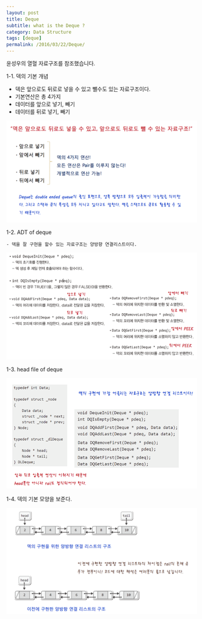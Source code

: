 ```yaml
---
layout: post
title: Deque
subtitle: what is the Deque ?
category: Data Structure
tags: [deque]
permalink: /2016/03/22/Deque/
---
```


윤성우의 열혈 자료구조를 참조했습니다.

1-1. 덱의 기본 개념

   - 덱은 앞으로도 뒤로로 넣을 수 있고 뺄수도 있는 자료구조이다. 
   - 기본연산은 총 4가지 
   - 데이터를 앞으로 넣기, 빼기
   - 데이터를 뒤로 넣기, 빼기
   
![](/img/Image/DataStructure/2016-03-22-Deque/deque1.png)
   
1-2. ADT of deque

    - 덱을 잘 구현을 할수 있는 자료구조는 양방향 연결리스트이다. 

![](/img/Image/DataStructure/2016-03-22-Deque/deque2.png)

1-3. head file of deque

![](/img/Image/DataStructure/2016-03-22-Deque/deque3.png)

1-4. 덱의 기본 모양을 보준다. 

![](/img/Image/DataStructure/2016-03-22-Deque/deque4.png)
